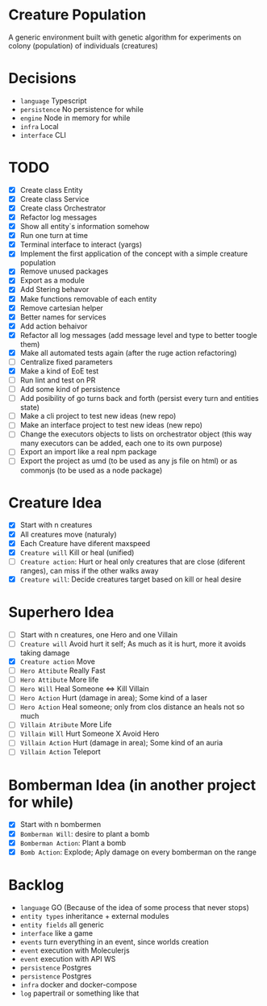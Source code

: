 # Creature Population

A generic environment built with genetic algorithm for experiments on colony (population) of individuals (creatures)

# **Decisions**

- `language` Typescript
- `persistence` No persistence for while
- `engine` Node in memory for while
- `infra` Local
- `interface` CLI

# **TODO**

- [x] Create class Entity
- [x] Create class Service
- [x] Create class Orchestrator
- [x] Refactor log messages
- [x] Show all entity`s information somehow
- [x] Run one turn at time
- [x] Terminal interface to interact (yargs)
- [x] Implement the first application of the concept with a simple creature population
- [x] Remove unused packages
- [x] Export as a module
- [x] Add Stering behavor
- [x] Make functions removable of each entity
- [x] Remove cartesian helper
- [x] Better names for services
- [x] Add action behaivor
- [x] Refactor all log messages (add message level and type to better toogle them)
- [x] Make all automated tests again (after the ruge action refactoring)
- [ ] Centralize fixed parameters
- [x] Make a kind of EoE test
- [ ] Run lint and test on PR
- [ ] Add some kind of persistence
- [ ] Add posibility of go turns back and forth (persist every turn and entities state)
- [ ] Make a cli project to test new ideas (new repo)
- [ ] Make an interface project to test new ideas (new repo)
- [ ] Change the executors objects to lists on orchestrator object (this way many executors can be added, each one to its own purpose)
- [ ] Export an import like a real npm package
- [ ] Export the project as umd (to be used as any js file on html) or as commonjs (to be used as a node package)

# Creature Idea

- [x] Start with n creatures
- [x] All creatures move (naturaly)
- [x] Each Creature have diferent maxspeed
- [x] `Creature will` Kill or heal (unified)
- [ ] `Creature action`: Hurt or heal only creatures that are close (diferent ranges), can miss if the other walks away
- [x] `Creature will`: Decide creatures target based on kill or heal desire

# Superhero Idea

- [ ] Start with n creatures, one Hero and one Villain
- [ ] `Creature will` Avoid hurt it self; As much as it is hurt, more it avoids taking damage
- [x] `Creature action` Move
- [ ] `Hero Attibute` Really Fast
- [ ] `Hero Attibute` More life
- [ ] `Hero Will` Heal Someone <=> Kill Villain
- [ ] `Hero Action` Hurt (damage in area); Some kind of a laser
- [ ] `Hero Action` Heal someone; only from clos distance an heals not so much
- [ ] `Villain Atribute` More Life
- [ ] `Villain Will` Hurt Someone X Avoid Hero
- [ ] `Villain Action` Hurt (damage in area); Some kind of an auria
- [ ] `Villain Action` Teleport

# Bomberman Idea (in another project for while)

- [x] Start with n bombermen
- [x] `Bomberman Will`: desire to plant a bomb
- [x] `Bomberman Action`: Plant a bomb
- [x] `Bomb Action`: Explode; Aply damage on every bomberman on the range

# **Backlog**

- `language` GO (Because of the idea of some process that never stops)
- `entity types` inheritance + external modules
- `entity fields` all generic
- `interface` like a game
- `events` turn everything in an event, since worlds creation
- `event` execution with Moleculerjs
- `event` execution with API WS
- `persistence` Postgres
- `persistence` Postgres
- `infra` docker and docker-compose
- `log` papertrail or something like that
